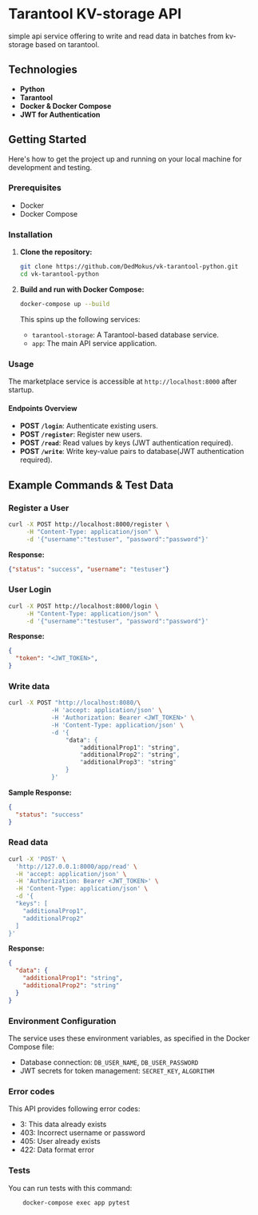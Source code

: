 # Tarantool KV-storage API

simple api service offering to write and read data in batches from kv-storage based on tarantool.

## Technologies

- **Python**
- **Tarantool**
- **Docker & Docker Compose**
- **JWT for Authentication**

## Getting Started

Here's how to get the project up and running on your local machine for development and testing.

### Prerequisites

- Docker
- Docker Compose

### Installation

1. **Clone the repository:**
   ```bash
   git clone https://github.com/DedMokus/vk-tarantool-python.git
   cd vk-tarantool-python
   ```

2. **Build and run with Docker Compose:**
   ```bash
   docker-compose up --build
   ```
   This spins up the following services:
   - `tarantool-storage`: A Tarantool-based database service.
   - `app`: The main API service application.

### Usage

The marketplace service is accessible at `http://localhost:8000` after startup.

#### Endpoints Overview

- **POST `/login`**: Authenticate existing users.
- **POST `/register`**: Register new users.
- **POST `/read`**: Read values by keys (JWT authentication required).
- **POST `/write`**: Write key-value pairs to database(JWT authentication required).

## Example Commands & Test Data

### Register a User

```bash
curl -X POST http://localhost:8000/register \
     -H "Content-Type: application/json" \
     -d '{"username":"testuser", "password":"password"}'
```
**Response:**
```json
{"status": "success", "username": "testuser"}
```

### User Login

```bash
curl -X POST http://localhost:8000/login \
     -H "Content-Type: application/json" \
     -d '{"username":"testuser", "password":"password"}'
```
**Response:**
```json
{
  "token": "<JWT_TOKEN>",
}
```

### Write data

```bash
curl -X POST "http://localhost:8080/\
            -H 'accept: application/json' \
            -H 'Authorization: Bearer <JWT_TOKEN>' \
            -H 'Content-Type: application/json' \
            -d '{
                "data": {
                    "additionalProp1": "string",
                    "additionalProp2": "string",
                    "additionalProp3": "string"
                }
            }' 
```
**Sample Response:**
```json
{
  "status": "success"
}
```

### Read data

```bash
curl -X 'POST' \
  'http://127.0.0.1:8000/app/read' \
  -H 'accept: application/json' \
  -H 'Authorization: Bearer <JWT_TOKEN>' \
  -H 'Content-Type: application/json' \
  -d '{
  "keys": [
    "additionalProp1",
    "additionalProp2"
  ]
}'
```
**Response:**
```json
{
  "data": {
    "additionalProp1": "string",
    "additionalProp2": "string"
  }
}
```

### Environment Configuration

The service uses these environment variables, as specified in the Docker Compose file:
- Database connection: `DB_USER_NAME`, `DB_USER_PASSWORD`
- JWT secrets for token management: `SECRET_KEY`, `ALGORITHM`

### Error codes

This API provides following error codes:
- 3: This data already exists
- 403: Incorrect username or password
- 405: User already exists
- 422: Data format error

### Tests

You can run tests with this command:

```bash
    docker-compose exec app pytest
```
